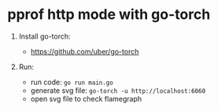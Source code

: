 # pprof http mode with go-torch

1. Install go-torch:

    - https://github.com/uber/go-torch

2. Run:

    - run code: `go run main.go`
    - generate svg file: `go-torch -u http://localhost:6060`
    - open svg file to check flamegraph